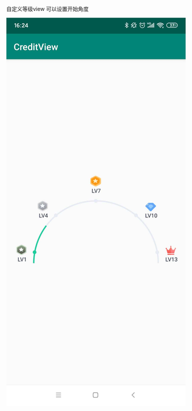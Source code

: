 自定义等级view  可以设置开始角度

![image](https://github.com/yangkongming/CreditView/blob/master/images/1522c9c11b3f0799eae26ead47c9ddb.jpg)
